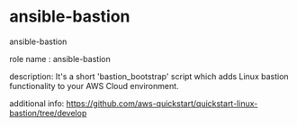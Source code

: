 # ansible-bastion
ansible-bastion

role name : ansible-bastion

description:
It's a short 'bastion_bootstrap' script which adds Linux bastion functionality to your AWS Cloud environment.

additional info:
https://github.com/aws-quickstart/quickstart-linux-bastion/tree/develop
